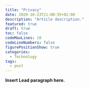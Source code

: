 ```yaml
---
title: "Privacy"
date: 2020-10-23T21:00:55+02:00
description: "Article description."
featured: true 
draft: true
toc: false
codeMaxLines: 10
codeLineNumbers: false
figurePositionShow: true
categories:
  - Technology
tags:
  - post
---
```


**Insert Lead paragraph here.**